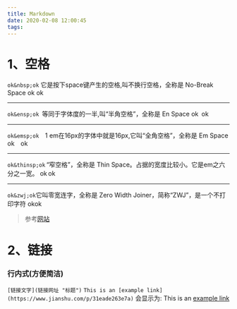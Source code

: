 ```yaml
---
title: Markdown
date: 2020-02-08 12:00:45
tags:
---
```


# 1、空格
`ok&nbsp;ok`&nbsp;它是按下space键产生的空格,叫不换行空格，全称是 No-Break Space
ok&nbsp;ok<hr/>
`ok&ensp;ok`&ensp;等同于字体度的一半,叫“半角空格”，全称是 En Space
ok&ensp;ok<hr/>
`ok&emsp;ok`&emsp;1 em在16px的字体中就是16px,它叫“全角空格”，全称是 Em Space
ok&emsp;ok<hr/>
`ok&thinsp;ok`&thinsp;“窄空格”，全称是 Thin Space。占据的宽度比较小。它是em之六分之一宽。
ok&thinsp;ok<hr/>
`ok&zwj;ok`&zwj;它叫零宽连字，全称是 Zero Width Joiner，简称“ZWJ”，是一个不打印字符
ok&zwj;ok
>参考[网站](https://www.jianshu.com/p/31eade263e7a "简书")

# 2、链接
### 行内式(方便简洁)
`[链接文字](链接网址 "标题")`
`This is an [example link](https://www.jianshu.com/p/31eade263e7a)`
会显示为:&nbsp;This is an [example link](https://www.jianshu.com/p/31eade263e7a)